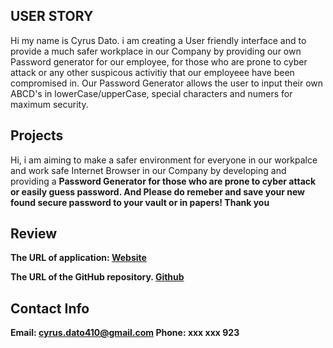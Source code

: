 ## USER STORY
Hi my name is Cyrus Dato. i am creating a User friendly interface and to provide a much safer workplace in our Company by providing our own Password generator for our employee, for those who are prone to cyber attack or any other suspicous activitiy that our employeee have been compromised in. Our Password Generator allows the user to input their own ABCD's in lowerCase/upperCase, special characters and numers for maximum security. 




## Projects
Hi, i am aiming to make a safer environment for everyone in our workpalce and work safe Internet Browser in our Company by developing and providing a <strong>Password Generator<strong> for those who are prone to cyber attack or easily guess password. And Please do remeber and save your new found secure password to your vault or in papers! <strong>Thank you<strong>

## Review

The URL of application: [Website](https://saiiikooo.github.io/secure-psw/)

The URL of the GitHub repository. [Github](https://github.com/saiiikooo)


## Contact Info
Email: cyrus.dato410@gmail.com
Phone: xxx xxx 923

